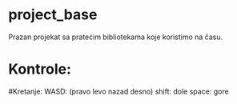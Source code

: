 # project_base
Prazan projekat sa pratećim bibliotekama koje koristimo na času. 

# Kontrole:

#Kretanje: 
WASD: (pravo levo nazad desno)
shift: dole
space: gore
